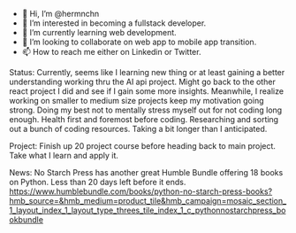 - 👋 Hi, I’m @hermnchn
- 👀 I’m interested in becoming a fullstack developer.
- 🌱 I’m currently learning web development.
- 💞️ I’m looking to collaborate on web app to mobile app transition.
- 📫 How to reach me either on Linkedin or Twitter.

Status: Currently, seems like I learning new thing or at least gaining a better understanding working thru the AI api project. Might go back to the other react project I did and see if I gain some more insights. Meanwhile, I realize working on smaller to medium size projects keep my motivation going strong. Doing my best not to mentally stress myself out for not coding long enough. Health first and foremost before coding. Researching and sorting out a bunch of coding resources. Taking a bit longer than I anticipated.

Project: Finish up 20 project course before heading back to main project. Take what I learn and apply it.

News: No Starch Press has another great Humble Bundle offering 18 books on Python. Less than 20 days left before it ends.
https://www.humblebundle.com/books/python-no-starch-press-books?hmb_source=&hmb_medium=product_tile&hmb_campaign=mosaic_section_1_layout_index_1_layout_type_threes_tile_index_1_c_pythonnostarchpress_bookbundle


<!---
hermnchn/hermnchn is a ✨ special ✨ repository because its `README.md` (this file) appears on your GitHub profile.
You can click the Preview link to take a look at your changes.
--->

